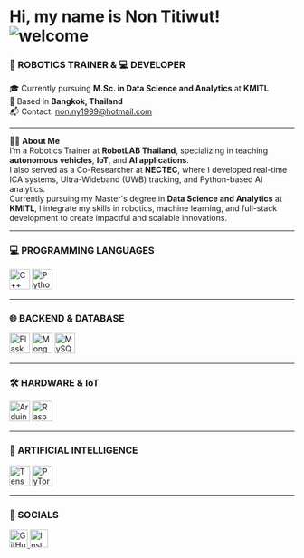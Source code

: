 Hi, my name is Non Titiwut!  
![welcome](https://user-images.githubusercontent.com/18350557/176309783-0785949b-9127-417c-8b55-ab5a4333674e.gif)
===================================================================================================================================

### 🤖 ROBOTICS TRAINER & 💻 DEVELOPER  
🎓 Currently pursuing **M.Sc. in Data Science and Analytics** at **KMITL**  
📍 Based in **Bangkok, Thailand**  
📬 Contact: [non.ny1999@hotmail.com](mailto:non.ny1999@hotmail.com)

---

👨‍🏫 **About Me**  
I’m a Robotics Trainer at **RobotLAB Thailand**, specializing in teaching **autonomous vehicles**, **IoT**, and **AI applications**.  
I also served as a Co-Researcher at **NECTEC**, where I developed real-time ICA systems, Ultra-Wideband (UWB) tracking, and Python-based AI analytics.  
Currently pursuing my Master's degree in **Data Science and Analytics** at **KMITL**, I integrate my skills in robotics, machine learning, and full-stack development to create impactful and scalable innovations.

---

### 💻 PROGRAMMING LANGUAGES
<p align="left">
  <a href="https://docs.microsoft.com/en-us/cpp/?view=msvc-170" target="_blank"><img src="https://raw.githubusercontent.com/isocpp/logos/master/cpp_logo.png" width="36" height="36" alt="C++" /></a>
  <a href="https://www.python.org/" target="_blank"><img src="https://raw.githubusercontent.com/danielcranney/readme-generator/main/public/icons/skills/python-colored.svg" width="36" height="36" alt="Python" /></a>
</p>

---

### 🌐 BACKEND & DATABASE
<p align="left">
  <a href="https://flask.palletsprojects.com/en/2.0.x/" target="_blank"><img src="https://raw.githubusercontent.com/danielcranney/readme-generator/main/public/icons/skills/flask-colored.svg" width="36" height="36" alt="Flask" /></a>
  <a href="https://www.mongodb.com/" target="_blank"><img src="https://raw.githubusercontent.com/danielcranney/readme-generator/main/public/icons/skills/mongodb-colored.svg" width="36" height="36" alt="MongoDB" /></a>
  <a href="https://www.mysql.com/" target="_blank"><img src="https://raw.githubusercontent.com/danielcranney/readme-generator/main/public/icons/skills/mysql-colored.svg" width="36" height="36" alt="MySQL" /></a>
</p>

---

### 🛠️ HARDWARE & IoT
<p align="left">
  <a href="https://store.arduino.cc/" target="_blank"><img src="https://raw.githubusercontent.com/danielcranney/readme-generator/main/public/icons/skills/arduino-colored.svg" width="36" height="36" alt="Arduino" /></a>
  <a href="https://www.raspberrypi.org/" target="_blank"><img src="https://raw.githubusercontent.com/danielcranney/readme-generator/main/public/icons/skills/raspberrypi-colored.svg" width="36" height="36" alt="Raspberry Pi" /></a>
</p>

---

### 🧠 ARTIFICIAL INTELLIGENCE
<p align="left">
  <a href="https://www.tensorflow.org/" target="_blank"><img src="https://raw.githubusercontent.com/danielcranney/readme-generator/main/public/icons/skills/tensorflow-colored.svg" width="36" height="36" alt="TensorFlow" /></a>
  <a href="https://pytorch.org/" target="_blank"><img src="https://raw.githubusercontent.com/danielcranney/readme-generator/main/public/icons/skills/pytorch-colored.svg" width="36" height="36" alt="PyTorch" /></a>
</p>

---

### 🔗 SOCIALS
<p align="left">
  <a href="https://www.github.com/jarvisN" target="_blank">
    <img src="https://raw.githubusercontent.com/danielcranney/readme-generator/main/public/icons/socials/github.svg" width="32" height="32" alt="GitHub" />
  </a>
  <a href="https://www.instagram.com/jarvis_non" target="_blank">
    <img src="https://raw.githubusercontent.com/danielcranney/readme-generator/main/public/icons/socials/instagram.svg" width="32" height="32" alt="Instagram" />
  </a>
</p>
